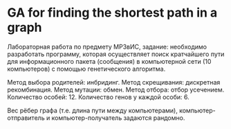 # GA for finding the shortest path in a graph
Лабораторная работа по предмету МРЗвИС, задание: необходимо разработать программу, которая осуществляет поиск кратчайшего пути для 
информационного пакета (сообщения) в компьютерной сети (10 компьютеров) с помощью генетического алгоритма.

Метод выбора родителей: инбридинг.
Метод скрещивания: дискретная рекомбинация.
Метод мутации: обмен.
Метод отбора: отбор усечением.
Количество особей: 12.
Количество генов у каждой особи: 6.

Вес рёбер графа (т.е. длина пути между компьютерами), компьютер-отправитель и компьютер-получатель задаются рандомно.
